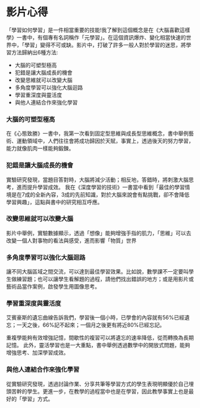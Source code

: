 # 影片心得
「學習如何學習」是一件相當重要的技能!我了解到這個概念是在《大腦喜歡這樣學》一書中，有個專有名詞稱作「元學習」。在這個資訊爆炸、變化相當快速的世界中，「學習」變得不可或缺。影片中，打破了許多一般人對於學習的迷思，將學習方法歸納出6種方法:

* 大腦的可塑型極高
* 犯錯是讓大腦成長的機會
* 改變思維就可以改變大腦
* 多角度學習可以強化大腦迴路
* 學習重深度與靈活度
* 與他人連結合作來強化學習

### 大腦的可塑型極高
在《心態致勝》一書中，我第一次看到固定型思維與成長型思維概念，書中舉例藝術、運動領域中，人們往往會將成功歸因於天賦，事實上，透過後天的努力學習，能力就像肌肉一樣能夠鍛鍊。
### 犯錯是讓大腦成長的機會
實驗研究發現，當題目答對時，大腦將減少活動；相反地，答錯時，將刺激大腦思考，進而提升學習成效。
我在《深度學習的技術》一書當中看到「最佳的學習情境是在7成的全新內容，3成的先前知識，對於大腦來說會有點挑戰，卻不會降低學習興趣」，這點與書中的研究相互呼應。
### 改變思維就可以改變大腦
影片中舉例，實驗數據顯示，透過「想像」能夠增強手指的肌力，「思維」可以去改變一個人對事物的看法與感受，進而影響「物質」世界
### 多角度學習可以強化大腦迴路
讓不同大腦區域之間交流，可以達到最佳學習效果。比如說，數學課不一定要叫學生做練習題；也可以讓學生看解題的過程，請他們找出錯誤的地方；或是用影片或藝術品當作案例，啟發學生用圖像思考。

### 學習重深度與靈活度
艾賓豪斯的遺忘曲線告訴我們，學習後一個小時，已學會的內容就有56%已經遺忘；一天之後，66%記不起來；一個月之後更有將近80%已經忘記。

重複學能夠有效增強記憶，間歇性的複習可以將遺忘的速率降低，從而轉換為長期記憶。
此外，靈活學習也是一大重點，書中舉例透過數學中的開放式問題，能夠增強思考、加深學習成效。
### 與他人連結合作來強化學習
從實驗研究發現，透過討論作業、分享共筆等學習方式的學生表現明顯優於自己埋頭苦幹的學生。更進一步，在教學的過程當中也是在學習，因此教學事實上也是最好的「學習」方式。
